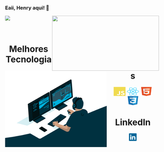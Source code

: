 ### Eaii, Henry aqui! 👋
<div>
  
  <img height="180em" src="https://github-readme-stats.vercel.app/api/top-langs/?username=henrylomeu&layout=compact&langs_count=16&theme=great-gatsby"/>
  <img   align="right" height="180em" width="350" src="https://github-readme-stats.vercel.app/api?username=henrylomeu&show_icons=true&theme=great-gatsby&include_all_commits=true&count_private=true"/>
  
</div>
<br>

<div  align="center"> 
  <div style="display: inline_block"><br>
    <img align="left" height="250" alt="coding-time" src="code.gif">
    <h1 align="center">Melhores Tecnologias</h1>
    <img align="center" height="30" width="40" alt="js-icon"  src="https://raw.githubusercontent.com/devicons/devicon/master/icons/javascript/javascript-plain.svg">
    <img align="center" height="30" width="40" alt="react-icon" src="https://raw.githubusercontent.com/devicons/devicon/master/icons/react/react-original.svg">
    <img align="center" height="30" width="40" alt="html-icon" src="https://raw.githubusercontent.com/devicons/devicon/master/icons/html5/html5-original.svg">
    <img align="center" height="30" width="40" alt="css-icon" src="https://raw.githubusercontent.com/devicons/devicon/master/icons/css3/css3-original.svg">
   </div>
    
  
  <h1 align="center">LinkedIn</h1>
      <!--<a href = "mailto:hercuss.lomeu@gmail.com?subject="link HTML">
        <img width="30" src="gmail.svg">
      </a>-->
      <a href = "https://www.linkedin.com/in/henry-lomeu-souza-1923a3209/"> 
        <img width="25" src="linkedin.svg">
      </a>   
</div>
  
<!--![Snake animation](https://github.com/henrylomeu/henrylomeu/blob/output/github-contribution-grid-snake.svg)-->

